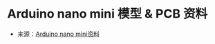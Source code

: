 # Arduino nano mini 模型 & PCB 资料

- 来源：[Arduino nano mini资料](https://product.abrobot.club/ABrobot%E4%BA%A7%E5%93%81%E8%B5%84%E6%96%99%E4%B8%AD%E5%BF%83/Arduino%20nano%20mini%E8%B5%84%E6%96%99)